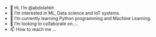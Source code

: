 - 👋 Hi, I’m @abdolahkh
- 👀 I’m interested in ML, Data science and IoT systems.
- 🌱 I’m currently learning Python programming and Machine Learning.
- 💞️ I’m looking to collaborate on ...
- 📫 How to reach me ...

<!---
abdolahkh/abdolahkh is a ✨ special ✨ repository because its `README.md` (this file) appears on your GitHub profile.
You can click the Preview link to take a look at your changes.
--->
